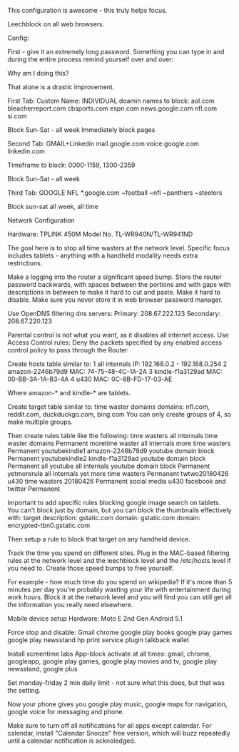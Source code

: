 This configuration is awesome - this truly helps focus.

Leechblock on all web browsers.

Config:

First - give it an extremely long password. Something you can type in and during the entire process remind yourself over and over:

Why am I doing this?

That alone is a drastic improvement.


First Tab: 
Custom Name: INDIVIDUAL
doamin names to block:
aol.com
bleacherreport.com
cbsports.com
espn.com
news.google.com
nfl.com
si.com

Block Sun-Sat - all week
Immediately block pages

Second Tab:
GMAIL+Linkedin
mail.google.com
voice.google.com
linkedin.com

Timeframe to block:
0000-1159, 1300-2359

Block Sun-Sat - all week

Third Tab:
GOOGLE NFL
*.google.com
~football
~nfl
~panthers
~steelers

Block sun-sat all week, all time

Network Configuration

Hardware: TPLINK 450M Model No. TL-WR940N/TL-WR941ND 

The goal here is to stop all time wasters at the network level.
Specific focus includes tablets - anything with a handheld modality needs extra restrictions.

Make a logging into the router a significant speed bump.
Store the router password backwards, with spaces between the portions and with gaps with descriptions in between to make it hard to cut and paste. Make it hard to disable. Make sure you never store it in web browser password manager.

Use OpenDNS filtering dns servers:
Primary: 208.67.222.123
Secondary: 208.67.220.123

Parental control is not what you want, as it disables all internet access.
Use Access Control rules:
Deny the packets specified by any enabled access control policy to pass through the Router

Create hosts table similar to:
1	all internals		IP: 192.168.0.2 - 192.168.0.254 
2	amazon-2246b79d9	MAC: 74-75-48-4C-1A-2A 
3	kindle-f1a3129ad	MAC: 00-BB-3A-1A-B3-4A 
4	u430			MAC: 0C-8B-FD-17-03-AE 

Where amazon-* and kindle-* are tablets.

Create target table similar to:
time waster domains
	domains:	nfl.com, reddit.com, duckduckgo.com, bing.com
	You can only create groups of 4, so make multiple groups.

Then create rules table like the following:
time wasters	all internals	  time waster domains	Permanent
moretime waster	all internals	  more time wasters	Permanent
youtubekindle1	amazon-2246b79d9  youtube domain block	Permanent
youtubekindle2	kindle-f1a3129ad  youtube domain block	Permanent
all youtube 	all internals     youtube domain block	Permanent
yetmorerule	all internals	  yet more time wasters	Permanent
twtwo20180426	u430	          time wasters 20180426	Permanent
social media 	u430	          facebook and twitter	Permanent

Important to add specific rules blocking google image search on tablets. You can't block just by domain, but you can block the thumbnails effectively with:
	target description: gstatic.com	
		domain: gstatic.com
		domain: encrypted-tbn0.gstatic.com

Then setup a rule to block that target on any handheld device.

Track the time you spend on different sites. Plug in the MAC-based filtering rules at the network level and the leechblock level and the /etc/hosts level if you need to. Create those speed bumps to free yourself.

For example - how much time do you spend on wikipedia? If it's more than
5 minutes per day you're probably wasting your life with entertainment
during work hours. Block it at the network level and you will find you
can still get all the information you really need elsewhere.


Mobile device setup
Hardware: Moto E 2nd Gen Android 5.1

Force stop and disable:
Gmail
chrome
google play books
google play games
google play newsstand
hp print service plugin
talkback
wallet

Install screentime labs
App-block activate at all times:
gmail, chrome, googleapp, google play games, google play movies and tv, google play newsstand, google plus

Set monday-friday 2 min daily limit - not sure what this does, but that was the setting.

Now your phone gives you google play music, google maps for navigation, google voice for messaging and phone. 

Make sure to turn off all notifications for all apps except calendar.
For calendar, install "Calendar Snooze" free version, which will buzz repeatedly until a calendar notification is acknoledged.
